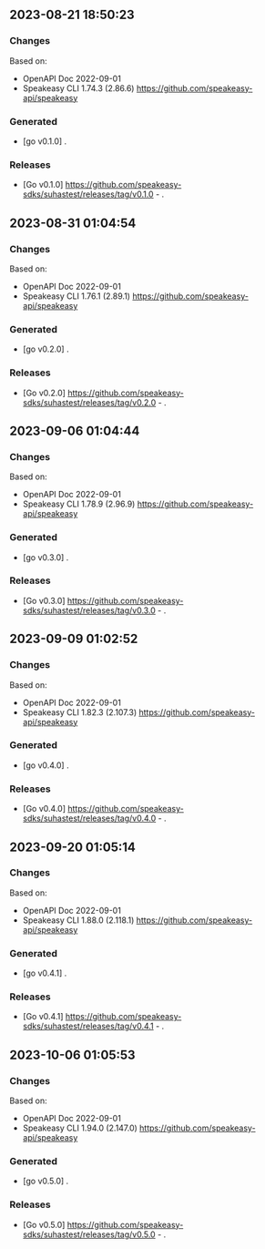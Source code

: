 

## 2023-08-21 18:50:23
### Changes
Based on:
- OpenAPI Doc 2022-09-01 
- Speakeasy CLI 1.74.3 (2.86.6) https://github.com/speakeasy-api/speakeasy
### Generated
- [go v0.1.0] .
### Releases
- [Go v0.1.0] https://github.com/speakeasy-sdks/suhastest/releases/tag/v0.1.0 - .

## 2023-08-31 01:04:54
### Changes
Based on:
- OpenAPI Doc 2022-09-01 
- Speakeasy CLI 1.76.1 (2.89.1) https://github.com/speakeasy-api/speakeasy
### Generated
- [go v0.2.0] .
### Releases
- [Go v0.2.0] https://github.com/speakeasy-sdks/suhastest/releases/tag/v0.2.0 - .

## 2023-09-06 01:04:44
### Changes
Based on:
- OpenAPI Doc 2022-09-01 
- Speakeasy CLI 1.78.9 (2.96.9) https://github.com/speakeasy-api/speakeasy
### Generated
- [go v0.3.0] .
### Releases
- [Go v0.3.0] https://github.com/speakeasy-sdks/suhastest/releases/tag/v0.3.0 - .

## 2023-09-09 01:02:52
### Changes
Based on:
- OpenAPI Doc 2022-09-01 
- Speakeasy CLI 1.82.3 (2.107.3) https://github.com/speakeasy-api/speakeasy
### Generated
- [go v0.4.0] .
### Releases
- [Go v0.4.0] https://github.com/speakeasy-sdks/suhastest/releases/tag/v0.4.0 - .

## 2023-09-20 01:05:14
### Changes
Based on:
- OpenAPI Doc 2022-09-01 
- Speakeasy CLI 1.88.0 (2.118.1) https://github.com/speakeasy-api/speakeasy
### Generated
- [go v0.4.1] .
### Releases
- [Go v0.4.1] https://github.com/speakeasy-sdks/suhastest/releases/tag/v0.4.1 - .

## 2023-10-06 01:05:53
### Changes
Based on:
- OpenAPI Doc 2022-09-01 
- Speakeasy CLI 1.94.0 (2.147.0) https://github.com/speakeasy-api/speakeasy
### Generated
- [go v0.5.0] .
### Releases
- [Go v0.5.0] https://github.com/speakeasy-sdks/suhastest/releases/tag/v0.5.0 - .